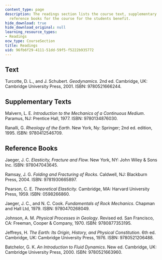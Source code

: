 ```yaml
---
content_type: page
description: The readings section lists the course text, supplementary texts, and
  reference books for the course for the students benefit.
hide_download: true
hide_download_original: null
learning_resource_types:
- Readings
ocw_type: CourseSection
title: Readings
uid: 96fb6f29-4111-51dd-59f5-f5222b935772
---
```


Text
----

Turcotte, D. L., and J. Schubert. _Geodynamics._ 2nd ed. Cambridge, UK: Cambridge University Press, 2001. ISBN: 9780521666244.

Supplementary Texts
-------------------

Malvern, L. E. _Introduction to the Mechanics of a Continuous Medium_. Paramus, NJ: Prentice Hall, 1977. ISBN: 9780134876030.

Ranalli, G. _Rheology of the Earth_. New York, Ny: Springer; 2nd ed. edition, 1995. ISBN: 9780412546709.

Reference Books
---------------

Jaeger, J. C. _Elasticity, Fracture and Flow._ New York, NY: John Wiley & Sons Inc. ISBN: 978047043645.

Ramsay, J. G. _Folding and Fracturing of Rocks._ Caldwell, NJ: Blackburn Press, 2004. ISBN: 9781930665897.

Pearson, C. E. _Theoretical Elasticity._ Cambridge, MA: Harvard University Press, 1959. ISBN: 0598266860.

Jaeger, J. C., and N. C. Cook. _Fundamentals of Rock Mechanics_. Chapman and Hall Ltd, 1979. ISBN: 9780470268049.

Johnson, A. M. _Physical Processes in Geology_. Revised ed. San Francisco, CA: Freeman, Cooper & Company, 1970. ISBN: 9780877353195.

Jeffreys, H. _The Earth: Its Origin, History, and Physical Constitution_. 6th ed. Cambridge, UK: Cambridge University Press, 1976. ISBN: 9780521206488.

Batchelor, G. K. _An Introduction to Fluid Dynamics_. New ed. Cambridge, UK: Cambridge University Press, 2000. ISBN: 9780521663960.